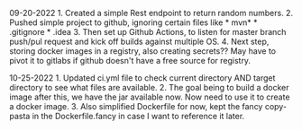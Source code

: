 09-20-2022
    1. Created a simple Rest endpoint to return random numbers.
    2. Pushed simple project to github, ignoring certain files like
       * mvn*
       * .gitignore
       * .idea
    3. Then set up Github Actions, to listen for master branch push/pul request 
       and kick off builds against multiple OS.
    4. Next step, storing docker images in a registry, also creating secrets??
       May have to pivot it to gitlabs if github doesn't have a free source for registry.

10-25-2022
    1. Updated ci.yml file to check current directory AND target directory to see what files are available.
    2. The goal being to build a docker image after this, we have the jar available now. Now need to use it to
    create a docker image.
    3. Also simplified Dockerfile for now, kept the fancy copy-pasta in the Dockerfile.fancy in case I want to reference
    it later.
